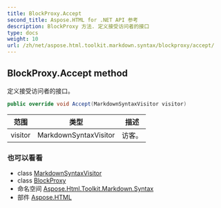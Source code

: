```yaml
---
title: BlockProxy.Accept
second_title: Aspose.HTML for .NET API 参考
description: BlockProxy 方法. 定义接受访问者的接口
type: docs
weight: 10
url: /zh/net/aspose.html.toolkit.markdown.syntax/blockproxy/accept/
---
```

## BlockProxy.Accept method

定义接受访问者的接口。

```csharp
public override void Accept(MarkdownSyntaxVisitor visitor)
```

| 范围 | 类型 | 描述 |
| --- | --- | --- |
| visitor | MarkdownSyntaxVisitor | 访客。 |

### 也可以看看

* class [MarkdownSyntaxVisitor](../../markdownsyntaxvisitor/)
* class [BlockProxy](../)
* 命名空间 [Aspose.Html.Toolkit.Markdown.Syntax](../../blockproxy/)
* 部件 [Aspose.HTML](../../../)


